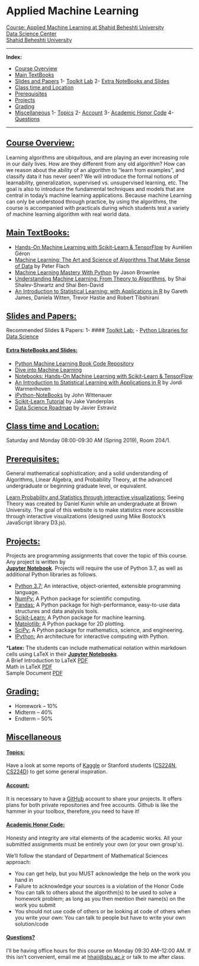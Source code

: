 # Applied Machine Learning 
[Course: Applied Machine Learning at Shahid Beheshti University](http://facultymembers.sbu.ac.ir/hhaji/machine-learning-2017/) <br>
[Data Science Center](http://ds.sbu.ac.ir)<br> 
[Shahid Beheshti University](http://www.sbu.ac.ir/)

---
**Index:**
- [Course Overview](#Course-Overview)
- [Main TextBooks](#Main-TextBooks)
- [Slides and Papers](#Slides-and-Papers)
  1- [Toolkit Lab](#Toolkit-Lab) 
  2- [Extra NoteBooks and Slides](#Extra-NoteBooks-and-Slides)
- [Class time and Location](#Class-time-and-Location)
- [Prerequisites](#Prerequisites)
- [Projects](#Projects)
- [Grading](#Grading)
- [Miscellaneous](#Miscellaneous)
  1- [Topics](#Topics)
  2- [Account](#Account)
  3- [Academic Honor Code](#Academic-Honor-Code)
  4- [Questions](#Questions)
---

## [Course Overview:](#Course-Overview)
Learning algorithms are ubiquitous, and are playing an ever increasing role in our daily lives. How are they different from any old algorithm? How can we reason about the ability of an algorithm to “learn from examples”, and classify data it has never seen? We will introduce the formal notions of learnability, generalization, supervised vs. unsupervised learning, etc. The goal is also to introduce the fundamental techniques and models that are central in today’s machine learning  applications. Because machine Learning can only be understood through practice, by using the algorithms, the course is accompanied with practicals during which students test a variety of machine learning algorithm with real world data.


## [Main TextBooks:](#Main-TextBooks)
* [Hands-On Machine Learning with Scikit-Learn & TensorFlow](http://shop.oreilly.com/product/0636920052289.do) by  Aurélien Géron <br>
* [Machine Learning: The Art and Science of Algorithms That Make Sense of Data](https://www.cs.bris.ac.uk/~flach/mlbook/) by Peter Flach <br>
* [Machine Learning Mastery With Python](https://machinelearningmastery.com/machine-learning-with-python/) by Jason Brownlee<br>
* [Understanding Machine Learning: From Theory to Algorithms](http://www.cs.huji.ac.il/~shais/UnderstandingMachineLearning), by Shai Shalev-Shwartz and Shai Ben-David <br>
* [An Introduction to Statistical Learning: with Applications in R](http://www-bcf.usc.edu/~gareth/ISL/) by Gareth James, Daniela Witten, Trevor Hastie and Robert Tibshirani <br>

## [Slides and Papers:](#Slides-and-Papers)

Recommended Slides & Papers:
1- #### [Toolkit Lab:](#Toolkit-Lab) 
    - [Python Libraries for Data Science](https://github.com/hhaji/Tools-in-Data-Science#Python-Libraries-for-Data-Science)


#### [Extra NoteBooks and Slides:](#Extra-NoteBooks-and-Slides)
* [Python Machine Learning Book Code Repository](https://github.com/rasbt/python-machine-learning-book) <br>
* [Dive into Machine Learning](https://github.com/hangtwenty/dive-into-machine-learning) <br>
* [Notebooks: Hands-On Machine Learning with Scikit-Learn & TensorFlow](https://github.com/ageron/handson-ml) <br>
* [An Introduction to Statistical Learning with Applications in R](https://github.com/JWarmenhoven/ISLR-python) by Jordi Warmenhoven <br>
* [iPython-NoteBooks](https://github.com/jdwittenauer/ipython-notebooks) by John Wittenauer <br>
* [Scikit-Learn Tutorial](https://github.com/jakevdp/sklearn_tutorial) by Jake Vanderplas <br>
* [Data Science Roadmap](https://github.com/estraviz/data-science-roadmap#4-machine-learning-back-to-top-) by Javier Estraviz <br>

## [Class time and Location:](#Class-time-and-Location)
Saturday and Monday 08:00-09:30 AM (Spring 2019), Room 204/1. 

## [Prerequisites:](#Prerequisites)
General mathematical sophistication; and a solid understanding of Algorithms, Linear Algebra, and Probability Theory, at the advanced undergraduate or beginning graduate level, or equivalent.

[Learn Probability and Statistics through interactive visualizations:](https://seeing-theory.brown.edu/index.html#firstPage) Seeing Theory was created by Daniel Kunin while an undergraduate at Brown University. The goal of this website is to make statistics more accessible through interactive visualizations (designed using Mike Bostock’s JavaScript library D3.js).

## [Projects:](#Projects)
Projects are programming assignments that cover the topic of this course. Any project is written by  
**[Jupyter Notebook](http://jupyter.org)**. Projects will require the use of Python 3.7, as well as additional Python libraries as follows. <br>
* [Python 3.7:](https://www.python.org/downloads/) An interactive, object-oriented, extensible programming language. <br>
* [NumPy:](http://www.numpy.org) A Python package for scientific computing. <br>
* [Pandas:](https://pandas.pydata.org) A Python package for high-performance, easy-to-use data structures and data analysis tools. <br>
* [Scikit-Learn:](https://scikit-learn.org/stable/) A Python package for machine learning. <br>
* [Matplotlib:](https://matplotlib.org) A Python package for 2D plotting. <br>
* [SciPy:](https://www.scipy.org) A Python package for mathematics, science, and engineering. <br>
* [IPython:](https://ipython.org) An architecture for interactive computing with Python. <br>

***Latex:**
The students can include mathematical notation within markdown cells using LaTeX in their **[Jupyter Notebooks](http://jupyter.org)**.<br>
A Brief Introduction to LaTeX [PDF](https://www.seas.upenn.edu/~cis519/spring2018/assets/resources/latex/latex.pdf)  <br>
Math in LaTeX [PDF](https://www.seas.upenn.edu/~cis519/spring2018/assets/resources/latex/math.pdf) <br>
Sample Document [PDF](https://www.seas.upenn.edu/~cis519/spring2018/assets/resources/latex/sample.pdf) <br>

## [Grading:](#Grading)
* Homework – 10%
* Midterm – 40%
* Endterm – 50%

## [Miscellaneous](#Miscellaneous)
#### [Topics:](#Topics)
Have a look at some reports of [Kaggle](https://www.kaggle.com/) or Stanford students ([CS224N](http://nlp.stanford.edu/courses/cs224n/2015/), [CS224D](http://cs224d.stanford.edu/reports_2016.html)) to get some general inspiration.

#### [Account:](#Account)
It is necessary to have a [GitHub](https://github.com/) account to share your projects. It offers plans for both private repositories and free accounts. Github is like the hammer in your toolbox, therefore, you need to have it!

#### [Academic Honor Code:](#Academic-Honor-Code)
Honesty and integrity are vital elements of the academic works. All your submitted assignments must be entirely your own (or your own group's).

We’ll follow the standard of Department of Mathematical Sciences approach: 
* You can get help, but you MUST acknowledge the help on the work you hand in <br>
* Failure to acknowledge your sources is a violation of the Honor Code <br>
*  You can talk to others about the algorithm(s) to be used to solve a homework problem; as long as you then mention their name(s) on the work you submit <br>
* You should not use code of others or be looking at code of others when you write your own: You can talk to people but have to write your own solution/code <br>

#### [Questions?](#Questions)
I’ll be having office hours for this course on Monday 09:30 AM–12:00 AM. If this isn’t convenient, email me at hhaji@sbu.ac.ir or talk to me after class.
